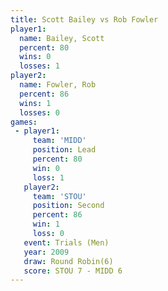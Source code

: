 ```yaml
---
title: Scott Bailey vs Rob Fowler
player1:             
  name: Bailey, Scott
  percent: 80        
  wins: 0            
  losses: 1          
player2:             
  name: Fowler, Rob  
  percent: 86        
  wins: 1            
  losses: 0          
games:
 - player1:        
     team: 'MIDD'  
     position: Lead
     percent: 80   
     win: 0        
     loss: 1       
   player2:          
     team: 'STOU'    
     position: Second
     percent: 86     
     win: 1          
     loss: 0         
   event: Trials (Men)   
   year: 2009            
   draw: Round Robin(6)  
   score: STOU 7 - MIDD 6
---
```

